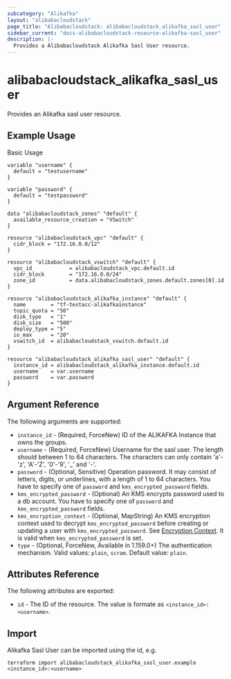 ```yaml
---
subcategory: "Alikafka"
layout: "alibabacloudstack"
page_title: "Alibabacloudstack: alibabacloudstack_alikafka_sasl_user"
sidebar_current: "docs-alibabacloudstack-resource-alikafka-sasl_user"
description: |-
  Provides a Alibabacloudstack Alikafka Sasl User resource.
---
```


# alibabacloudstack\_alikafka\_sasl\_user

Provides an Alikafka sasl user resource.

## Example Usage

Basic Usage

```
variable "username" {
  default = "testusername"
}

variable "password" {
  default = "testpassword"
}

data "alibabacloudstack_zones" "default" {
  available_resource_creation = "VSwitch"
}

resource "alibabacloudstack_vpc" "default" {
  cidr_block = "172.16.0.0/12"
}

resource "alibabacloudstack_vswitch" "default" {
  vpc_id            = alibabacloudstack_vpc.default.id
  cidr_block        = "172.16.0.0/24"
  zone_id           = data.alibabacloudstack_zones.default.zones[0].id
}

resource "alibabacloudstack_alikafka_instance" "default" {
  name        = "tf-testacc-alikafkainstance"
  topic_quota = "50"
  disk_type   = "1"
  disk_size   = "500"
  deploy_type = "5"
  io_max      = "20"
  vswitch_id  = alibabacloudstack_vswitch.default.id
}

resource "alibabacloudstack_alikafka_sasl_user" "default" {
  instance_id = alibabacloudstack_alikafka_instance.default.id
  username    = var.username
  password    = var.password
}
```

## Argument Reference

The following arguments are supported:

* `instance_id` - (Required, ForceNew) ID of the ALIKAFKA Instance that owns the groups.
* `username` - (Required, ForceNew) Username for the sasl user. The length should between 1 to 64 characters. The characters can only contain 'a'-'z', 'A'-'Z', '0'-'9', '_' and '-'.
* `password` - (Optional, Sensitive) Operation password. It may consist of letters, digits, or underlines, with a length of 1 to 64 characters. You have to specify one of `password` and `kms_encrypted_password` fields.
* `kms_encrypted_password` - (Optional) An KMS encrypts password used to a db account. You have to specify one of `password` and `kms_encrypted_password` fields.
* `kms_encryption_context` - (Optional, MapString) An KMS encryption context used to decrypt `kms_encrypted_password` before creating or updating a user with `kms_encrypted_password`. See [Encryption Context](https://www.alibabacloud.com/help/doc-detail/42975.htm). It is valid when `kms_encrypted_password` is set.
* `type` - (Optional, ForceNew, Available in 1.159.0+) The authentication mechanism. Valid values: `plain`, `scram`. Default value: `plain`.

## Attributes Reference

The following attributes are exported:

* `id` - The ID of the resource. The value is formate as `<instance_id>:<username>`.

## Import

Alikafka Sasl User can be imported using the id, e.g.

```
terraform import alibabacloudstack_alikafka_sasl_user.example <instance_id>:<username>
```

